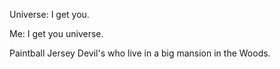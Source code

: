 Universe: I get you.

Me: I get you universe.

Paintball Jersey Devil's who live in a big mansion in the Woods.
